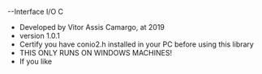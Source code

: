 --Interface I/O C

* Developed by Vitor Assis Camargo, at 2019
* version 1.0.1
* Certify you have conio2.h installed in your PC before using this library
* THIS ONLY RUNS ON WINDOWS MACHINES!
* If you like 